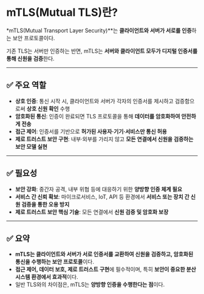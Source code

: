 # mTLS(Mutual TLS)란?
*mTLS(Mutual Transport Layer Security)**는 **클라이언트와 서버가 서로를 인증**하는 보안 프로토콜이다.

기존 TLS는 서버만 인증하는 반면, mTLS는 **서버와 클라이언트 모두가 디지털 인증서를 통해 신원을 검증**한다.

---

## ✅ 주요 역할

- **상호 인증**: 통신 시작 시, 클라이언트와 서버가 각자의 인증서를 제시하고 검증함으로써 **상호 신원 확인** 수행
- **암호화된 통신**: 인증이 완료되면 TLS 프로토콜을 통해 **데이터를 암호화하여 안전하게 전송**
- **접근 제어**: 인증서를 기반으로 **허가된 사용자·기기·서비스만 통신 허용**
- **제로 트러스트 보안 구현**: 내부·외부를 가리지 않고 **모든 연결에서 신원을 검증하는 보안 모델 실현**

---

## ✅ 필요성

- **보안 강화**: 중간자 공격, 내부 위협 등에 대응하기 위한 **양방향 인증 체계 필요**
- **서비스 간 신뢰 확보**: 마이크로서비스, IoT, API 등 환경에서 **서비스 또는 장치 간 신원 검증을 통한 오용 방지**
- **제로 트러스트 보안 핵심 기술**: 모든 연결에서 **신원 검증 및 암호화 보장**

---

## ✅ 요약

- **mTLS는 클라이언트와 서버가 서로 인증서를 교환하여 신원을 검증하고, 암호화된 통신을 수행하는 보안 프로토콜**이다.
- **접근 제어, 데이터 보호, 제로 트러스트 구현**에 필수적이며, 특히 **보안이 중요한 분산 시스템 환경에서 효과적**이다.
- 일반 TLS와의 차이점은, mTLS는 **양방향 인증을 수행한다는 점**이다.